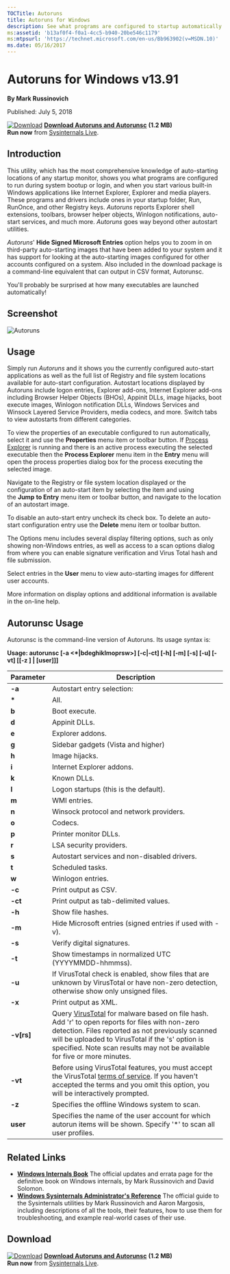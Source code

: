 ```yaml
--- 
TOCTitle: Autoruns
title: Autoruns for Windows
description: See what programs are configured to startup automatically when your system boots and you login.
ms:assetid: 'b13af0f4-f0a1-4cc5-b940-20be546c1179'
ms:mtpsurl: 'https://technet.microsoft.com/en-us/Bb963902(v=MSDN.10)'
ms.date: 05/16/2017
---
```


Autoruns for Windows v13.91
===========================

**By Mark Russinovich**

Published: July 5, 2018

[![Download](/media/landing/sysinternals/download_sm.png)](https://download.sysinternals.com/files/Autoruns.zip) [**Download Autoruns and Autorunsc**](https://download.sysinternals.com/files/Autoruns.zip) **(1.2 MB)**  
**Run now** from [Sysinternals Live](https://live.sysinternals.com/autoruns.exe).

## Introduction

This utility, which has the most comprehensive knowledge of
auto-starting locations of any startup monitor, shows you what programs
are configured to run during system bootup or login, and when you start
various built-in Windows applications like Internet Explorer, Explorer
and media players. These programs and drivers include ones in your
startup folder, Run, RunOnce, and other Registry keys.
*Autoruns* reports Explorer shell extensions, toolbars, browser helper
objects, Winlogon notifications, auto-start services, and much
more. *Autoruns* goes way beyond other autostart utilities.

*Autoruns*' **Hide Signed Microsoft Entries** option helps you to zoom
in on third-party auto-starting images that have been added to your
system and it has support for looking at the auto-starting images
configured for other accounts configured on a system. Also included in
the download package is a command-line equivalent that can output in CSV
format, Autorunsc.

You'll probably be surprised at how many executables are launched
automatically!

## Screenshot

![Autoruns](/media/landing/sysinternals/autoruns_v13.png)

## Usage

Simply run *Autoruns* and it shows you the currently configured
auto-start applications as well as the full list of Registry and file
system locations available for auto-start configuration. Autostart
locations displayed by Autoruns include logon entries, Explorer add-ons,
Internet Explorer add-ons including Browser Helper Objects (BHOs),
Appinit DLLs, image hijacks, boot execute images, Winlogon notification
DLLs, Windows Services and Winsock Layered Service Providers, media
codecs, and more. Switch tabs to view autostarts from different
categories.

To view the properties of an executable configured to run automatically,
select it and use the **Properties** menu item or toolbar button. If
[Process Explorer](process-explorer.md) is
running and there is an active process executing the selected executable
then the **Process Explorer** menu item in the **Entry** menu will open
the process properties dialog box for the process executing the selected
image.

Navigate to the Registry or file system location displayed or the
configuration of an auto-start item by selecting the item and using
the **Jump** **to Entry** menu item or toolbar button, and navigate to
the location of an autostart image.

To disable an auto-start entry uncheck its check box. To delete an
auto-start configuration entry use the **Delete** menu item or toolbar
button.

The Options menu includes several display filtering options, such as
only showing non-Windows entries, as well as access to a scan options
dialog from where you can enable signature verification and Virus Total
hash and file submission.

Select entries in the **User** menu to view auto-starting images for
different user accounts.

More information on display options and additional information is
available in the on-line help.  

## Autorunsc Usage

Autorunsc is the command-line version of Autoruns. Its usage syntax is:

**Usage: autorunsc \[-a &lt;\*|bdeghiklmoprsw&gt;\] \[-c|-ct\] \[-h\]
\[-m\] \[-s\] \[-u\] \[-vt\] \[\[-z \] | \[user\]\]\]**

 
|  Parameter   |                                                                                                                                                     Description                                                                                                                                                     |
|--------------|---------------------------------------------------------------------------------------------------------------------------------------------------------------------------------------------------------------------------------------------------------------------------------------------------------------------|
|    **-a**    |                                                                                                                                             Autostart entry selection:                                                                                                                                              |
|   **\***   |                                                                                                                                                        All.                                                                                                                                                         |
|    **b**     |                                                                                                                                                    Boot execute.                                                                                                                                                    |
|    **d**     |                                                                                                                                                    Appinit DLLs.                                                                                                                                                    |
|    **e**     |                                                                                                                                                  Explorer addons.                                                                                                                                                   |
|    **g**     |                                                                                                                                         Sidebar gadgets (Vista and higher)                                                                                                                                          |
|    **h**     |                                                                                                                                                   Image hijacks.                                                                                                                                                    |
|    **i**     |                                                                                                                                              Internet Explorer addons.                                                                                                                                              |
|    **k**     |                                                                                                                                                     Known DLLs.                                                                                                                                                     |
|    **l**     |                                                                                                                                        Logon startups (this is the default).                                                                                                                                        |
|    **m**     |                                                                                                                                                    WMI entries.                                                                                                                                                     |
|    **n**     |                                                                                                                                       Winsock protocol and network providers.                                                                                                                                       |
|    **o**     |                                                                                                                                                       Codecs.                                                                                                                                                       |
|    **p**     |                                                                                                                                                Printer monitor DLLs.                                                                                                                                                |
|    **r**     |                                                                                                                                               LSA security providers.                                                                                                                                               |
|    **s**     |                                                                                                                                    Autostart services and non-disabled drivers.                                                                                                                                     |
|    **t**     |                                                                                                                                                  Scheduled tasks.                                                                                                                                                   |
|    **w**     |                                                                                                                                                  Winlogon entries.                                                                                                                                                  |
|    **-c**    |                                                                                                                                                Print output as CSV.                                                                                                                                                 |
|   **-ct**    |                                                                                                                                        Print output as tab-delimited values.                                                                                                                                        |
|    **-h**    |                                                                                                                                                  Show file hashes.                                                                                                                                                  |
|    **-m**    |                                                                                                                              Hide Microsoft entries (signed entries if used with -v).                                                                                                                               |
|    **-s**    |                                                                                                                                             Verify digital signatures.                                                                                                                                              |
|    **-t**    |                                                                                                                                Show timestamps in normalized UTC (YYYYMMDD-hhmmss).                                                                                                                                 |
|    **-u**    |                                                                                      If VirusTotal check is enabled, show files that are unknown by VirusTotal or have non-zero detection, otherwise show only unsigned files.                                                                                      |
|    **-x**    |                                                                                                                                                Print output as XML.                                                                                                                                                 |
| **-v\[rs\]** | Query [VirusTotal](https://www.virustotal.com/) for malware based on file hash. Add 'r' to open reports for files with non-zero detection. Files reported as not previously scanned will be uploaded to VirusTotal if the 's' option is specified. Note scan results may not be available for five or more minutes. |
|   **-vt**    |                                     Before using VirusTotal features, you must accept the VirusTotal [terms of service](https://www.virustotal.com/en/about/terms-of-service/). If you haven't accepted the terms and you omit this option, you will be interactively prompted.                                     |
|    **-z**    |                                                                                                                                    Specifies the offline Windows system to scan.                                                                                                                                    |
|   **user**   |                                                                                                Specifies the name of the user account for which autorun items will be shown. Specify '\*' to scan all user profiles.                                                                                                |
 
## Related Links

-   [**Windows Internals Book**](~/learn/windows-internals.md)  The official updates and errata page for the definitive book on
    Windows internals, by Mark Russinovich and David Solomon.
-   [**Windows Sysinternals Administrator's Reference**](~/learn/troubleshooting-book.md)  The
    official guide to the Sysinternals utilities by Mark Russinovich and
    Aaron Margosis, including descriptions of all the tools, their
    features, how to use them for troubleshooting, and example
    real-world cases of their use.

## Download

[![Download](/media/landing/sysinternals/download_sm.png)](https://download.sysinternals.com/files/Autoruns.zip) [**Download Autoruns and Autorunsc**](https://download.sysinternals.com/files/Autoruns.zip) **(1.2 MB)**  
**Run now** from [Sysinternals Live](https://live.sysinternals.com/autoruns.exe).

